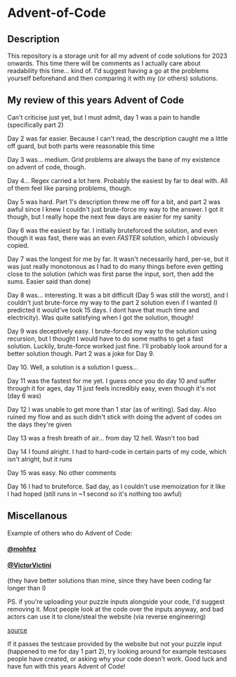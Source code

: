# Advent-of-Code

## Description
This repository is a storage unit for all my advent of code solutions for 2023 onwards. This time there will be comments as I actually care about readability this time... kind of. 
I'd suggest having a go at the problems yourself beforehand and then comparing it with my (or others) solutions.

## My review of this years Advent of Code
Can't criticise just yet, but I must admit, day 1 was a pain to handle (specifically part 2)

Day 2 was far easier. Because I can't read, the description caught me a little off guard, but both parts were reasonable this time

Day 3 was... medium. Grid problems are always the bane of my existence on advent of code, though.

Day 4... Regex carried a lot here. Probably the easiest by far to deal with. All of them feel like parsing problems, though.

Day 5 was hard. Part 1's description threw me off for a bit, and part 2 was awful since I knew I couldn't just brute-force my way to the answer. I got it though, but I really hope the next few days are easier for my sanity

Day 6 was the easiest by far. I initially bruteforced the solution, and even though it was fast, there was an even *FASTER* solution, which I obviously copied.

Day 7 was the longest for me by far. It wasn't necessarily hard, per-se, but it was just really monotonous as I had to do many things before even getting close to the solution (which was first parse the input, sort, then add the sums. Easier said than done)

Day 8 was... interesting. It was a bit difficult (Day 5 was still the worst), and I couldn't just brute-force my way to the part 2 solution even if I wanted (I predicted it would've took 15 days. I dont have that much time and electricity). Was quite satisfying when I got the solution, though!

Day 9 was deceptively easy. I brute-forced my way to the solution using recursion, but I thought I would have to do some maths to get a fast solution. Luckily, brute-force worked just fine. I'll probably look around for a better solution though. Part 2 was a joke for Day 9.

Day 10. Well, a solution is a solution I guess...

Day 11 was the fastest for me yet. I guess once you do day 10 and suffer through it for ages, day 11 just feels incredibly easy, even though it's not (day 6 was)

Day 12 I was unable to get more than 1 star (as of writing). Sad day. Also ruined my flow and as such didn't stick with doing the advent of codes on the days they're given

Day 13 was a fresh breath of air... from day 12 hell. Wasn't too bad

Day 14 I found alright. I had to hard-code in certain parts of my code, which isn't alright, but it runs

Day 15 was easy. No other comments

Day 16 I had to bruteforce. Sad day, as I couldn't use memoization for it like I had hoped (still runs in ~1 second so it's nothing too awful)

## Miscellanous
Example of others who do Advent of Code: 

#### [@mohfez](https://github.com/mohfez/Advent-of-code-2023)
#### [@VictorVictini](https://github.com/VictorVictini/advent_of_code_2023)

(they have better solutions than mine, since they have been coding far longer than I)

PS. if you're uploading your puzzle inputs alongside your code, I'd suggest removing it. Most people look at the code over the inputs anyway, and bad actors can use it to clone/steal the website (via reverse engineering)

[source](https://www.reddit.com/r/adventofcode/wiki/faqs/copyright/inputs/)

If it passes the testcase provided by the website but not your puzzle input (happened to me for day 1 part 2), try looking around for example testcases people have created, or asking why your code doesn't work. Good luck and have fun with this years Advent of Code!
